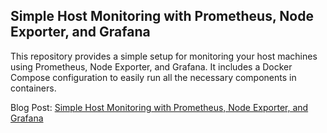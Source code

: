 ## Simple Host Monitoring with Prometheus, Node Exporter, and Grafana
This repository provides a simple setup for monitoring your host machines using Prometheus, Node Exporter, and Grafana. It includes a Docker Compose configuration to easily run all the necessary components in containers.

Blog Post: [Simple Host Monitoring with Prometheus, Node Exporter, and Grafana](https://medium.com/@sajo02/effortless-host-monitoring-with-prometheus-node-exporter-and-grafana-8bd83f93656c)
